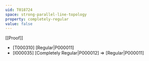 ```yaml
---
uid: T018724
space: strong-parallel-line-topology
property: completely-regular
value: false
---
```

[[Proof]]

* [T000310] [Regular|P000011]
* [I000035] [Completely Regular|P000012] => [Regular|P000011]

